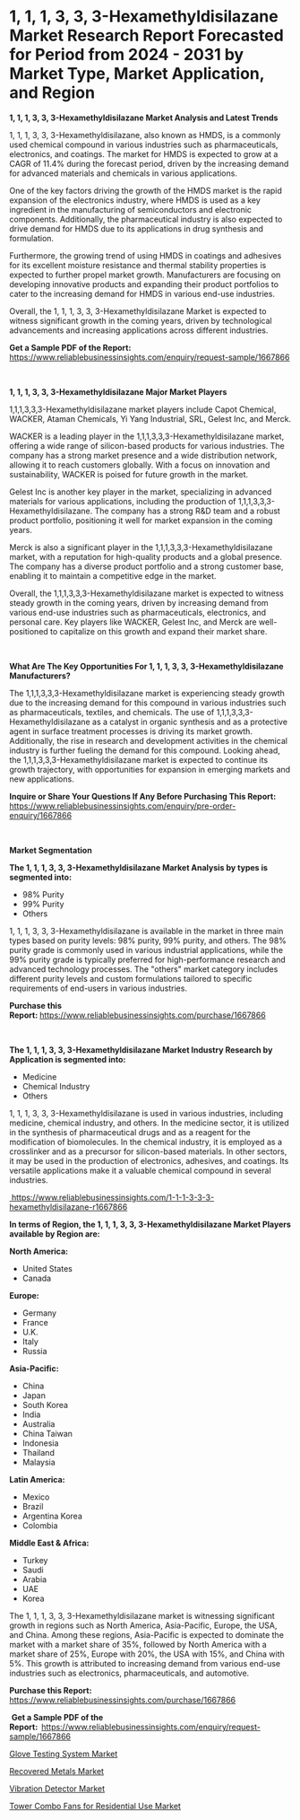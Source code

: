 <p><h1>1, 1, 1, 3, 3, 3-Hexamethyldisilazane Market Research Report Forecasted for Period from 2024 -  2031 by Market Type, Market Application, and Region</h1></p><p><strong>1, 1, 1, 3, 3, 3-Hexamethyldisilazane Market Analysis and Latest Trends</strong></p>
<p><p>1, 1, 1, 3, 3, 3-Hexamethyldisilazane, also known as HMDS, is a commonly used chemical compound in various industries such as pharmaceuticals, electronics, and coatings. The market for HMDS is expected to grow at a CAGR of 11.4% during the forecast period, driven by the increasing demand for advanced materials and chemicals in various applications.</p><p>One of the key factors driving the growth of the HMDS market is the rapid expansion of the electronics industry, where HMDS is used as a key ingredient in the manufacturing of semiconductors and electronic components. Additionally, the pharmaceutical industry is also expected to drive demand for HMDS due to its applications in drug synthesis and formulation.</p><p>Furthermore, the growing trend of using HMDS in coatings and adhesives for its excellent moisture resistance and thermal stability properties is expected to further propel market growth. Manufacturers are focusing on developing innovative products and expanding their product portfolios to cater to the increasing demand for HMDS in various end-use industries.</p><p>Overall, the 1, 1, 1, 3, 3, 3-Hexamethyldisilazane Market is expected to witness significant growth in the coming years, driven by technological advancements and increasing applications across different industries.</p></p>
<p><strong>Get a Sample PDF of the Report:&nbsp;</strong> <a href="https://www.reliablebusinessinsights.com/enquiry/request-sample/1667866">https://www.reliablebusinessinsights.com/enquiry/request-sample/1667866</a></p>
<p>&nbsp;</p>
<p><strong>1, 1, 1, 3, 3, 3-Hexamethyldisilazane Major Market Players</strong></p>
<p><p>1,1,1,3,3,3-Hexamethyldisilazane market players include Capot Chemical, WACKER, Ataman Chemicals, Yi Yang Industrial, SRL, Gelest Inc, and Merck. </p><p>WACKER is a leading player in the 1,1,1,3,3,3-Hexamethyldisilazane market, offering a wide range of silicon-based products for various industries. The company has a strong market presence and a wide distribution network, allowing it to reach customers globally. With a focus on innovation and sustainability, WACKER is poised for future growth in the market.</p><p>Gelest Inc is another key player in the market, specializing in advanced materials for various applications, including the production of 1,1,1,3,3,3-Hexamethyldisilazane. The company has a strong R&D team and a robust product portfolio, positioning it well for market expansion in the coming years.</p><p>Merck is also a significant player in the 1,1,1,3,3,3-Hexamethyldisilazane market, with a reputation for high-quality products and a global presence. The company has a diverse product portfolio and a strong customer base, enabling it to maintain a competitive edge in the market.</p><p>Overall, the 1,1,1,3,3,3-Hexamethyldisilazane market is expected to witness steady growth in the coming years, driven by increasing demand from various end-use industries such as pharmaceuticals, electronics, and personal care. Key players like WACKER, Gelest Inc, and Merck are well-positioned to capitalize on this growth and expand their market share.</p></p>
<p>&nbsp;</p>
<p><strong>What Are The Key Opportunities For 1, 1, 1, 3, 3, 3-Hexamethyldisilazane Manufacturers?</strong></p>
<p><p>The 1,1,1,3,3,3-Hexamethyldisilazane market is experiencing steady growth due to the increasing demand for this compound in various industries such as pharmaceuticals, textiles, and chemicals. The use of 1,1,1,3,3,3-Hexamethyldisilazane as a catalyst in organic synthesis and as a protective agent in surface treatment processes is driving its market growth. Additionally, the rise in research and development activities in the chemical industry is further fueling the demand for this compound. Looking ahead, the 1,1,1,3,3,3-Hexamethyldisilazane market is expected to continue its growth trajectory, with opportunities for expansion in emerging markets and new applications.</p></p>
<p><strong>Inquire or Share Your Questions If Any Before Purchasing This Report:</strong> <a href="https://www.reliablebusinessinsights.com/enquiry/pre-order-enquiry/1667866">https://www.reliablebusinessinsights.com/enquiry/pre-order-enquiry/1667866</a></p>
<p>&nbsp;</p>
<p><strong>Market Segmentation</strong></p>
<p><strong>The 1, 1, 1, 3, 3, 3-Hexamethyldisilazane Market Analysis by types is segmented into:</strong></p>
<p><ul><li>98% Purity</li><li>99% Purity</li><li>Others</li></ul></p>
<p><p>1, 1, 1, 3, 3, 3-Hexamethyldisilazane is available in the market in three main types based on purity levels: 98% purity, 99% purity, and others. The 98% purity grade is commonly used in various industrial applications, while the 99% purity grade is typically preferred for high-performance research and advanced technology processes. The "others" market category includes different purity levels and custom formulations tailored to specific requirements of end-users in various industries.</p></p>
<p><strong>Purchase this Report:&nbsp;</strong><a href="https://www.reliablebusinessinsights.com/purchase/1667866">https://www.reliablebusinessinsights.com/purchase/1667866</a></p>
<p>&nbsp;</p>
<p><strong>The 1, 1, 1, 3, 3, 3-Hexamethyldisilazane Market Industry Research by Application is segmented into:</strong></p>
<p><ul><li>Medicine</li><li>Chemical Industry</li><li>Others</li></ul></p>
<p><p>1, 1, 1, 3, 3, 3-Hexamethyldisilazane is used in various industries, including medicine, chemical industry, and others. In the medicine sector, it is utilized in the synthesis of pharmaceutical drugs and as a reagent for the modification of biomolecules. In the chemical industry, it is employed as a crosslinker and as a precursor for silicon-based materials. In other sectors, it may be used in the production of electronics, adhesives, and coatings. Its versatile applications make it a valuable chemical compound in several industries.</p></p>
<p><a href="https://www.reliablebusinessinsights.com/1-1-1-3-3-3-hexamethyldisilazane-r1667866">&nbsp;https://www.reliablebusinessinsights.com/1-1-1-3-3-3-hexamethyldisilazane-r1667866</a></p>
<p><strong>In terms of Region, the 1, 1, 1, 3, 3, 3-Hexamethyldisilazane Market Players available by Region are:</strong></p>
<p>
    <p> <strong> North America: </strong>
        <ul>
            <li>United States</li>
            <li>Canada</li>
        </ul>
        </p> 
    <p> <strong> Europe: </strong>
        <ul>
            <li>Germany</li>
            <li>France</li>
            <li>U.K.</li>
            <li>Italy</li>
            <li>Russia</li>
        </ul>
        </p> 
    <p> <strong> Asia-Pacific: </strong>
        <ul>
            <li>China</li>
            <li>Japan</li>
            <li>South Korea</li>
            <li>India</li>
            <li>Australia</li>
            <li>China Taiwan</li>
            <li>Indonesia</li>
            <li>Thailand</li>
            <li>Malaysia</li>
        </ul>
        </p> 
    <p> <strong> Latin America: </strong>
        <ul>
            <li>Mexico</li>
            <li>Brazil</li>
            <li>Argentina Korea</li>
            <li>Colombia</li>
        </ul>
        </p> 
    <p> <strong> Middle East & Africa: </strong>
        <ul>
            <li>Turkey</li>
            <li>Saudi</li>
            <li>Arabia</li>
            <li>UAE</li>
            <li>Korea</li>
        </ul>
    </p>
    </p>
<p><p>The 1, 1, 1, 3, 3, 3-Hexamethyldisilazane market is witnessing significant growth in regions such as North America, Asia-Pacific, Europe, the USA, and China. Among these regions, Asia-Pacific is expected to dominate the market with a market share of 35%, followed by North America with a market share of 25%, Europe with 20%, the USA with 15%, and China with 5%. This growth is attributed to increasing demand from various end-use industries such as electronics, pharmaceuticals, and automotive.</p></p>
<p><strong>Purchase this Report: </strong><a href="https://www.reliablebusinessinsights.com/purchase/1667866">https://www.reliablebusinessinsights.com/purchase/1667866</a></p>
<p>&nbsp;<strong>Get a Sample PDF of the Report:&nbsp;&nbsp;</strong><a href="https://www.reliablebusinessinsights.com/enquiry/request-sample/1667866">https://www.reliablebusinessinsights.com/enquiry/request-sample/1667866</a></p>
<p><strong></strong></p>
<p><p><a href="https://github.com/AlysaLedner2023/Market-Research-Report-List-2/blob/main/glove-testing-system-market.md">Glove Testing System Market</a></p><p><a href="https://github.com/JermaineCrona2023/Market-Research-Report-List-2/blob/main/recovered-metals-market.md">Recovered Metals Market</a></p><p><a href="https://medium.com/@emma.white454357/global-vibration-detector-market-share-and-growth-opportunities-and-market-size-growing-with-a-cagr-9c9c15a706ae">Vibration Detector Market</a></p><p><a href="https://medium.com/@bernadette.hunter4468/global-tower-combo-fans-for-residential-use-market-sector-types-applications-market-player-da68c4facbe4">Tower Combo Fans for Residential Use Market</a></p></p>